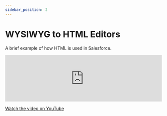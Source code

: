 ```yaml
---
sidebar_position: 2
---
```


# WYSIWYG to HTML Editors
A brief example of how HTML is used in Salesforce.

<iframe width="100%" src="https://www.youtube.com/embed/-xPche_iz-E?si=3WelN74Q0IGGSuPm" title="YouTube video player" frameborder="0" allow="accelerometer; autoplay; clipboard-write; encrypted-media; gyroscope; picture-in-picture; web-share" allowfullscreen></iframe>

[Watch the video on YouTube](https://www.youtube.com/watch?v=-xPche_iz-E)
